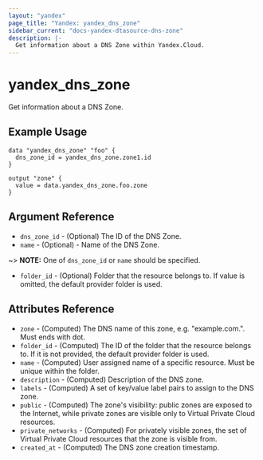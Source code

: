 ```yaml
---
layout: "yandex"
page_title: "Yandex: yandex_dns_zone"
sidebar_current: "docs-yandex-dtasource-dns-zone"
description: |-
  Get information about a DNS Zone within Yandex.Cloud.
---
```


# yandex\_dns\_zone

Get information about a DNS Zone.

## Example Usage

```hcl
data "yandex_dns_zone" "foo" {
  dns_zone_id = yandex_dns_zone.zone1.id
}

output "zone" {
  value = data.yandex_dns_zone.foo.zone
}
```

## Argument Reference

* `dns_zone_id` - (Optional) The ID of the DNS Zone.
* `name` - (Optional) - Name of the DNS Zone.

~> **NOTE:** One of `dns_zone_id` or `name` should be specified.

* `folder_id` - (Optional) Folder that the resource belongs to. If value is omitted, the default provider folder is used.

## Attributes Reference

* `zone` - (Computed) The DNS name of this zone, e.g. "example.com.". Must ends with dot.
* `folder_id` - (Computed) The ID of the folder that the resource belongs to. If it is not provided, the default provider folder is used.
* `name` - (Computed) User assigned name of a specific resource. Must be unique within the folder.
* `description` - (Computed) Description of the DNS zone.
* `labels` - (Computed) A set of key/value label pairs to assign to the DNS zone.
* `public` - (Computed) The zone's visibility: public zones are exposed to the Internet, while private zones are visible only to Virtual Private Cloud resources.
* `private_networks` - (Computed) For privately visible zones, the set of Virtual Private Cloud resources that the zone is visible from.
* `created_at` - (Computed) The DNS zone creation timestamp.
